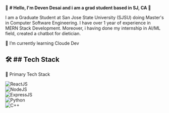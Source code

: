  🎯 **# Hello, I'm Deven Desai and i am a grad student based in SJ, CA 👋**  

I am a Graduate Student at San Jose State University (SJSU) doing Master's in Computer Software Engineering. I have over 1 year of experience in MERN Stack Development. Moreover, i having done my internship in AI/ML field, created a chatbot for dietician.

🌱 I’m currently learning Cloude Dev


## 🛠️ **## Tech Stack**  

🚀 Primary Tech Stack

![ReactJS](https://img.shields.io/badge/-ReactJS-61DAFB?style=for-the-badge&logo=react&logoColor=black)  
![NodeJS](https://img.shields.io/badge/-NodeJS-339933?style=for-the-badge&logo=node.js&logoColor=white)  
![ExpressJS](https://img.shields.io/badge/-ExpressJS-000000?style=for-the-badge&logo=express&logoColor=white)  
![Python](https://img.shields.io/badge/-Python-3776AB?style=for-the-badge&logo=python&logoColor=white)  
![C++](https://img.shields.io/badge/-C++-00599C?style=for-the-badge&logo=c%2B%2B&logoColor=white)
